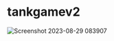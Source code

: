 ﻿# tankgamev2
![Screenshot 2023-08-29 083907](https://github.com/IIIIIlll/tankgamev2/assets/119638960/6ba84104-a9a1-4f84-98aa-dca906a186cb)
